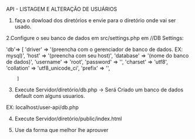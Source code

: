 API -  LISTAGEM E ALTERAÇÃO DE USUÁRIOS

1. faça o dowload dos diretórios e envie para o diretório onde vai ser usado.

2.Configure o seu banco de dados em src/settings.php em //DB Settings:

'db'=> [
            'driver' => '(preencha com o gerenciador de banco de dados. EX: mysql)',
            'host' => '(preencha com seu host)',
            'database' => '(nome do banco de dados)',
            'username' => 'root',
            'password' => '',
            'charset' => 'utf8',
            'collation' => 'utf8_unicode_ci',
            'prefix' => '',
          
        ]

3. Execute Servidor/diretório/db.php -> Será Criado um banco de dados default com alguns usuarios.

EX: localhost/user-api/db.php

4. Execute Servidor/diretório/public/index.html 

5. Use da forma que melhor lhe aprouver


 
